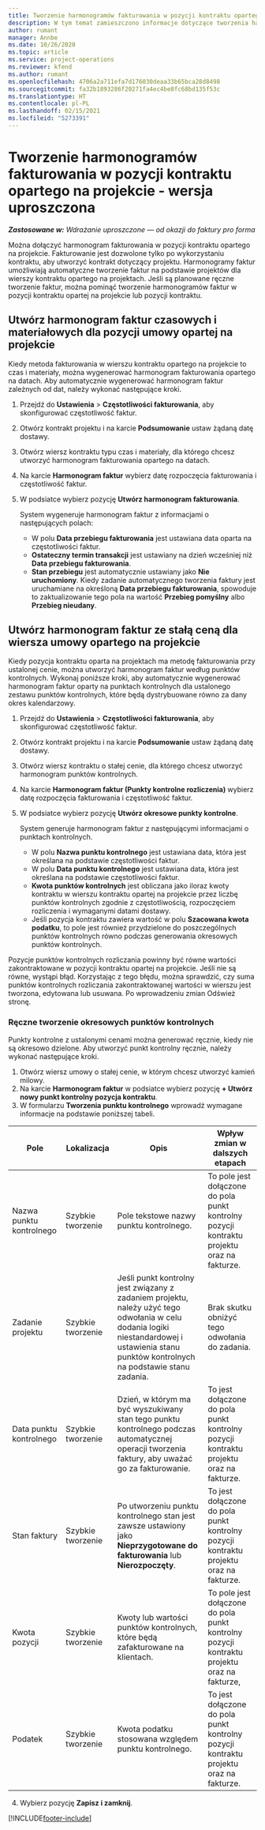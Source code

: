 ```yaml
---
title: Tworzenie harmonogramów fakturowania w pozycji kontraktu opartego na projekcie - wersja uproszczona
description: W tym temat zamieszczono informacje dotyczące tworzenia harmonogramów faktur i punktów kontrolnych.
author: rumant
manager: Annbe
ms.date: 10/26/2020
ms.topic: article
ms.service: project-operations
ms.reviewer: kfend
ms.author: rumant
ms.openlocfilehash: 4706a2a711efa7d176030deaa33b65bca28d8498
ms.sourcegitcommit: fa32b1893286f20271fa4ec4be8fc68bd135f53c
ms.translationtype: HT
ms.contentlocale: pl-PL
ms.lasthandoff: 02/15/2021
ms.locfileid: "5273391"
---
```

# <a name="create-invoice-schedules-on-a-project-based-contract-line---lite"></a>Tworzenie harmonogramów fakturowania w pozycji kontraktu opartego na projekcie - wersja uproszczona

_**Zastosowane w:** Wdrażanie uproszczone — od okazji do faktury pro forma_

Można dołączyć harmonogram fakturowania w pozycji kontraktu opartego na projekcie. Fakturowanie jest dozwolone tylko po wykorzystaniu kontraktu, aby utworzyć kontrakt dotyczący projektu. Harmonogramy faktur umożliwiają automatyczne tworzenie faktur na podstawie projektów dla wierszy kontraktu opartego na projektach. Jeśli są planowane ręczne tworzenie faktur, można pominąć tworzenie harmonogramów faktur w pozycji kontraktu opartej na projekcie lub pozycji kontraktu.

## <a name="create-a-time-and-material-invoice-schedule-for-a-project-based-contract-line"></a>Utwórz harmonogram faktur czasowych i materiałowych dla pozycji umowy opartej na projekcie

Kiedy metoda fakturowania w wierszu kontraktu opartego na projekcie to czas i materiały, można wygenerować harmonogram fakturowania opartego na datach. Aby automatycznie wygenerować harmonogram faktur zależnych od dat, należy wykonać następujące kroki.

1. Przejdź do **Ustawienia** > **Częstotliwości fakturowania**, aby skonfigurować częstotliwość faktur.
2. Otwórz kontrakt projektu i na karcie **Podsumowanie** ustaw żądaną datę dostawy.
3. Otwórz wiersz kontraktu typu czas i materiały, dla którego chcesz utworzyć harmonogram fakturowania opartego na datach. 
4. Na karcie **Harmonogram faktur** wybierz datę rozpoczęcia fakturowania i częstotliwość faktur. 
5. W podsiatce wybierz pozycję **Utwórz harmonogram fakturowania**.

    System wygeneruje harmonogram faktur z informacjami o następujących polach:

    - W polu **Data przebiegu fakturowania** jest ustawiana data oparta na częstotliwości faktur.
    - **Ostateczny termin transakcji** jest ustawiany na dzień wcześniej niż **Data przebiegu fakturowania**.
    - **Stan przebiegu** jest automatycznie ustawiany jako **Nie uruchomiony**. Kiedy zadanie automatycznego tworzenia faktury jest uruchamiane na określoną **Data przebiegu fakturowania**, spowoduje to zaktualizowanie tego pola na wartość **Przebieg pomyślny** albo **Przebieg nieudany**.

## <a name="create-a-fixed-price-invoice-schedule-for-a-project-based-contract-line"></a>Utwórz harmonogram faktur ze stałą ceną dla wiersza umowy opartego na projekcie

Kiedy pozycja kontraktu oparta na projektach ma metodę fakturowania przy ustalonej cenie, można utworzyć harmonogram faktur według punktów kontrolnych. Wykonaj poniższe kroki, aby automatycznie wygenerować harmonogram faktur oparty na punktach kontrolnych dla ustalonego zestawu punktów kontrolnych, które będą dystrybuowane równo za dany okres kalendarzowy.

1. Przejdź do **Ustawienia** > **Częstotliwości fakturowania**, aby skonfigurować częstotliwość faktur.
2. Otwórz kontrakt projektu i na karcie **Podsumowanie** ustaw żądaną datę dostawy.
3. Otwórz wiersz kontraktu o stałej cenie, dla którego chcesz utworzyć harmonogram punktów kontrolnych. 
4. Na karcie **Harmonogram faktur (Punkty kontrolne rozliczenia)** wybierz datę rozpoczęcia fakturowania i częstotliwość faktur. 
5. W podsiatce wybierz pozycję **Utwórz okresowe punkty kontrolne**.

    System generuje harmonogram faktur z następującymi informacjami o punktach kontrolnych.

    - W polu **Nazwa punktu kontrolnego** jest ustawiana data, która jest określana na podstawie częstotliwości faktur.
    - W polu **Data punktu kontrolnego** jest ustawiana data, która jest określana na podstawie częstotliwości faktur.
    - **Kwota punktów kontrolnych** jest obliczana jako iloraz kwoty kontraktu w wierszu kontraktu opartej na projekcie przez liczbę punktów kontrolnych zgodnie z częstotliwością, rozpoczęciem rozliczenia i wymaganymi datami dostawy.
    - Jeśli pozycja kontraktu zawiera wartość w polu **Szacowana kwota podatku**, to pole jest również przydzielone do poszczególnych punktów kontrolnych równo podczas generowania okresowych punktów kontrolnych.

Pozycje punktów kontrolnych rozliczania powinny być równe wartości zakontraktowane w pozycji kontraktu opartej na projekcie. Jeśli nie są równe, wystąpi błąd. Korzystając z tego błędu, można sprawdzić, czy suma punktów kontrolnych rozliczania zakontraktowanej wartości w wierszu jest tworzona, edytowana lub usuwana. Po wprowadzeniu zmian Odśwież stronę.

### <a name="manually-create-milestones"></a>Ręczne tworzenie okresowych punktów kontrolnych

Punkty kontrolne z ustalonymi cenami można generować ręcznie, kiedy nie są okresowo dzielone. Aby utworzyć punkt kontrolny ręcznie, należy wykonać następujące kroki.

1. Otwórz wiersz umowy o stałej cenie, w którym chcesz utworzyć kamień milowy. 
2. Na karcie **Harmonogram faktur** w podsiatce wybierz pozycję **+ Utwórz nowy punkt kontrolny pozycja kontraktu**.
3. W formularzu **Tworzenia punktu kontrolnego** wprowadź wymagane informacje na podstawie poniższej tabeli. 

| Pole | Lokalizacja | Opis | Wpływ zmian w dalszych etapach |
| --- | --- | --- | --- |
| Nazwa punktu kontrolnego | Szybkie tworzenie | Pole tekstowe nazwy punktu kontrolnego. | To pole jest dołączone do pola punkt kontrolny pozycji kontraktu projektu oraz na fakturze. |
| Zadanie projektu | Szybkie tworzenie | Jeśli punkt kontrolny jest związany z zadaniem projektu, należy użyć tego odwołania w celu dodania logiki niestandardowej i ustawienia stanu punktów kontrolnych na podstawie stanu zadania. | Brak skutku obniżyć tego odwołania do zadania. |
| Data punktu kontrolnego | Szybkie tworzenie | Dzień, w którym ma być wyszukiwany stan tego punktu kontrolnego podczas automatycznej operacji tworzenia faktury, aby uważać go za fakturowanie. | To jest dołączone do pola punkt kontrolny pozycji kontraktu projektu oraz na fakturze. |
| Stan faktury | Szybkie tworzenie | Po utworzeniu punktu kontrolnego stan jest zawsze ustawiony jako **Nieprzygotowane do fakturowania** lub **Nierozpoczęty**. | To jest dołączone do pola punkt kontrolny pozycji kontraktu projektu oraz na fakturze. |
| Kwota pozycji | Szybkie tworzenie | Kwoty lub wartości punktów kontrolnych, które będą zafakturowane na klientach. | To pole jest dołączone do pola punkt kontrolny pozycji kontraktu projektu oraz na fakturze, |
| Podatek | Szybkie tworzenie | Kwota podatku stosowana względem punktu kontrolnego. | To jest dołączone do pola punkt kontrolny pozycji kontraktu projektu oraz na fakturze. |

4. Wybierz pozycję **Zapisz i zamknij**.


[!INCLUDE[footer-include](../../includes/footer-banner.md)]